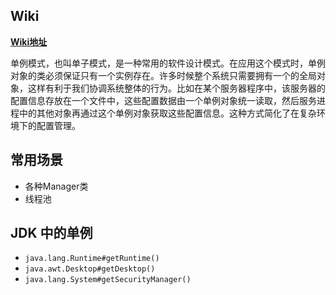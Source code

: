 ## Wiki

**[Wiki地址](https://zh.wikipedia.org/wiki/%E5%8D%95%E4%BE%8B%E6%A8%A1%E5%BC%8F)**

单例模式，也叫单子模式，是一种常用的软件设计模式。在应用这个模式时，单例对象的类必须保证只有一个实例存在。许多时候整个系统只需要拥有一个的全局对象，这样有利于我们协调系统整体的行为。比如在某个服务器程序中，该服务器的配置信息存放在一个文件中，这些配置数据由一个单例对象统一读取，然后服务进程中的其他对象再通过这个单例对象获取这些配置信息。这种方式简化了在复杂环境下的配置管理。

## 常用场景

- 各种Manager类
- 线程池

## JDK 中的单例

- `java.lang.Runtime#getRuntime()`
- `java.awt.Desktop#getDesktop()`
- `java.lang.System#getSecurityManager()`


